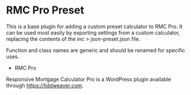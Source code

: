 # RMC Pro Preset

This is a base plugin for adding a custom preset calculator to RMC Pro. It can be used most easily by exporting settings from a custom calculator, replacing the contents of the inc > json-preset.json file.

Function and class names are generic and should be renamed for specific uses.

* RMC Pro

Responsive Mortgage Calculator Pro is a WordPress plugin available through https://liddweaver.com.